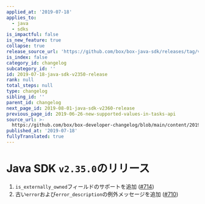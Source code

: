 ```yaml
---
applied_at: '2019-07-18'
applies_to:
  - java
  - sdks
is_impactful: false
is_new_feature: true
collapse: true
release_source_url: 'https://github.com/box/box-java-sdk/releases/tag/v2.35.0'
is_index: false
category_id: changelog
subcategory_id: ''
id: 2019-07-18-java-sdk-v2350-release
rank: null
total_steps: null
type: changelog
sibling_id: ''
parent_id: changelog
next_page_id: 2019-08-01-java-sdk-v2360-release
previous_page_id: 2019-06-26-new-supported-values-in-tasks-api
source_url: >-
  https://github.com/box/box-developer-changelog/blob/main/content/2019/07-18-java-sdk-v2350-release.md
published_at: '2019-07-18'
fullyTranslated: true
---
```

# Java SDK `v2.35.0`のリリース

1. `is_externally_owned`フィールドのサポートを追加 ([#714](https://github.com/box/box-java-sdk/pull/714))
2. 古い`error`および`error_description`の例外メッセージを追加 ([#710](https://github.com/box/box-java-sdk/pull/710))
